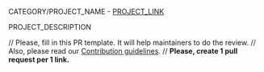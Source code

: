 CATEGORY/PROJECT_NAME - [PROJECT_LINK](PROJECT_LINK)

PROJECT_DESCRIPTION

// Please, fill in this PR template. It will help maintainers to do the review.
// Also, please read our [Contribution guidelines](CONTRIBUTING.md). 
// **Please, create 1 pull request per 1 link.**
